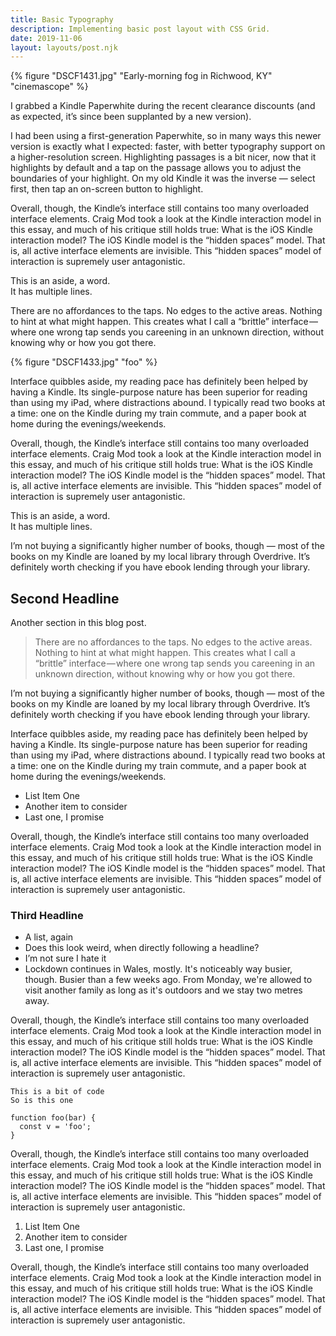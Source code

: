 ```yaml
---
title: Basic Typography
description: Implementing basic post layout with CSS Grid.
date: 2019-11-06
layout: layouts/post.njk
---
```


{% figure "DSCF1431.jpg" "Early-morning fog in Richwood, KY" "cinemascope" %}

I grabbed a Kindle Paperwhite during the recent clearance discounts (and as expected, it’s since been supplanted by a new version).

I had been using a first-generation Paperwhite, so in many ways this newer version is exactly what I expected: faster, with better typography support on a higher-resolution screen. Highlighting passages is a bit nicer, now that it highlights by default and a tap on the passage allows you to adjust the boundaries of your highlight. On my old Kindle it was the inverse — select first, then tap an on-screen button to highlight.

<div class="aside-right-wrap">

Overall, though, the Kindle’s interface still contains too many overloaded interface elements. Craig Mod took a look at the Kindle interaction model in this essay, and much of his critique still holds true: What is the iOS Kindle interaction model? The iOS Kindle model is the “hidden spaces” model. That is, all active interface elements are invisible. This “hidden spaces” model of interaction is supremely user antagonistic.

<aside>

This is an aside, a word.<br>It has multiple lines.

</aside>

</div>

There are no affordances to the taps. No edges to the active areas. Nothing to hint at what might happen. This creates what I call a “brittle” interface — where one wrong tap sends you careening in an unknown direction, without knowing why or how you got there.

{% figure "DSCF1433.jpg" "foo" %}

Interface quibbles aside, my reading pace has definitely been helped by having a Kindle. Its single-purpose nature has been superior for reading than using my iPad, where distractions abound. I typically read two books at a time: one on the Kindle during my train commute, and a paper book at home during the evenings/weekends.

<div class="aside-left-wrap">

Overall, though, the Kindle’s interface still contains too many overloaded interface elements. Craig Mod took a look at the Kindle interaction model in this essay, and much of his critique still holds true: What is the iOS Kindle interaction model? The iOS Kindle model is the “hidden spaces” model. That is, all active interface elements are invisible. This “hidden spaces” model of interaction is supremely user antagonistic.

<aside>

This is an aside, a word.<br>It has multiple lines.

</aside>

</div>

I’m not buying a significantly higher number of books, though — most of the books on my Kindle are loaned by my local library through Overdrive. It’s definitely worth checking if you have ebook lending through your library.

## Second Headline

Another section in this blog post.

> There are no affordances to the taps. No edges to the active areas. Nothing to hint at what might happen. This creates what I call a “brittle” interface — where one wrong tap sends you careening in an unknown direction, without knowing why or how you got there.

I’m not buying a significantly higher number of books, though — most of the books on my Kindle are loaned by my local library through Overdrive. It’s definitely worth checking if you have ebook lending through your library.

Interface quibbles aside, my reading pace has definitely been helped by having a Kindle. Its single-purpose nature has been superior for reading than using my iPad, where distractions abound. I typically read two books at a time: one on the Kindle during my train commute, and a paper book at home during the evenings/weekends.

- List Item One
- Another item to consider
- Last one, I promise

Overall, though, the Kindle’s interface still contains too many overloaded interface elements. Craig Mod took a look at the Kindle interaction model in this essay, and much of his critique still holds true: What is the iOS Kindle interaction model? The iOS Kindle model is the “hidden spaces” model. That is, all active interface elements are invisible. This “hidden spaces” model of interaction is supremely user antagonistic.

### Third Headline

- A list, again
- Does this look weird, when directly following a headline?
- I’m not sure I hate it
- Lockdown continues in Wales, mostly. It's noticeably way busier, though. Busier than a few weeks ago. From Monday, we're allowed to visit another family as long as it's outdoors and we stay two metres away.

Overall, though, the Kindle’s interface still contains too many overloaded interface elements. Craig Mod took a look at the Kindle interaction model in this essay, and much of his critique still holds true: What is the iOS Kindle interaction model? The iOS Kindle model is the “hidden spaces” model. That is, all active interface elements are invisible. This “hidden spaces” model of interaction is supremely user antagonistic.

```js/4-5
This is a bit of code
So is this one

function foo(bar) {
  const v = 'foo';
}
```

Overall, though, the Kindle’s interface still contains too many overloaded interface elements. Craig Mod took a look at the Kindle interaction model in this essay, and much of his critique still holds true: What is the iOS Kindle interaction model? The iOS Kindle model is the “hidden spaces” model. That is, all active interface elements are invisible. This “hidden spaces” model of interaction is supremely user antagonistic.

1. List Item One
1. Another item to consider
1. Last one, I promise

Overall, though, the Kindle’s interface still contains too many overloaded interface elements. Craig Mod took a look at the Kindle interaction model in this essay, and much of his critique still holds true: What is the iOS Kindle interaction model? The iOS Kindle model is the “hidden spaces” model. That is, all active interface elements are invisible. This “hidden spaces” model of interaction is supremely user antagonistic.
